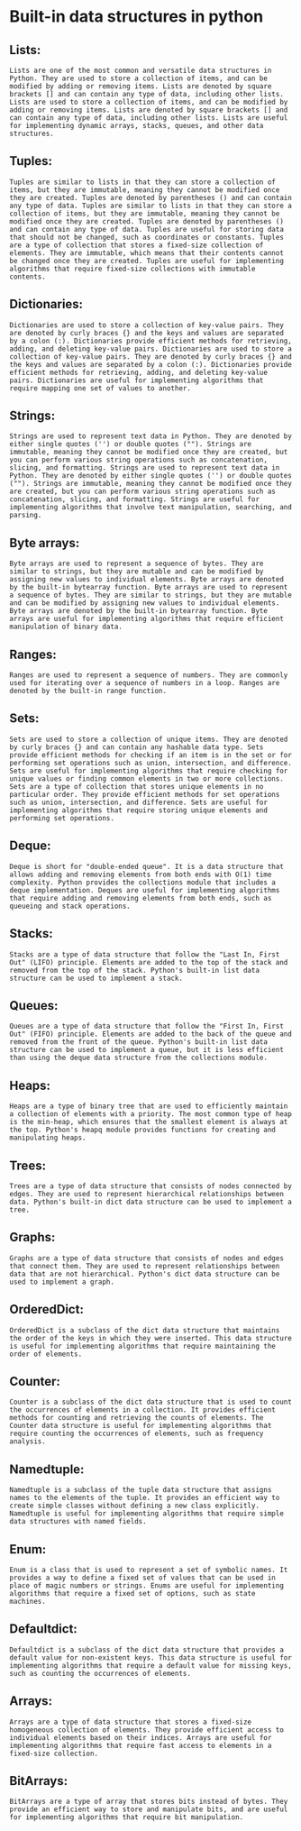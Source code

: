 # Built-in data structures in python


## Lists:
    Lists are one of the most common and versatile data structures in Python. They are used to store a collection of items, and can be modified by adding or removing items. Lists are denoted by square brackets [] and can contain any type of data, including other lists. Lists are used to store a collection of items, and can be modified by adding or removing items. Lists are denoted by square brackets [] and can contain any type of data, including other lists. Lists are useful for implementing dynamic arrays, stacks, queues, and other data structures.


## Tuples:
    Tuples are similar to lists in that they can store a collection of items, but they are immutable, meaning they cannot be modified once they are created. Tuples are denoted by parentheses () and can contain any type of data. Tuples are similar to lists in that they can store a collection of items, but they are immutable, meaning they cannot be modified once they are created. Tuples are denoted by parentheses () and can contain any type of data. Tuples are useful for storing data that should not be changed, such as coordinates or constants. Tuples are a type of collection that stores a fixed-size collection of elements. They are immutable, which means that their contents cannot be changed once they are created. Tuples are useful for implementing algorithms that require fixed-size collections with immutable contents.


## Dictionaries:
    Dictionaries are used to store a collection of key-value pairs. They are denoted by curly braces {} and the keys and values are separated by a colon (:). Dictionaries provide efficient methods for retrieving, adding, and deleting key-value pairs. Dictionaries are used to store a collection of key-value pairs. They are denoted by curly braces {} and the keys and values are separated by a colon (:). Dictionaries provide efficient methods for retrieving, adding, and deleting key-value pairs. Dictionaries are useful for implementing algorithms that require mapping one set of values to another.


## Strings:
    Strings are used to represent text data in Python. They are denoted by either single quotes ('') or double quotes (""). Strings are immutable, meaning they cannot be modified once they are created, but you can perform various string operations such as concatenation, slicing, and formatting. Strings are used to represent text data in Python. They are denoted by either single quotes ('') or double quotes (""). Strings are immutable, meaning they cannot be modified once they are created, but you can perform various string operations such as concatenation, slicing, and formatting. Strings are useful for implementing algorithms that involve text manipulation, searching, and parsing.


## Byte arrays:
    Byte arrays are used to represent a sequence of bytes. They are similar to strings, but they are mutable and can be modified by assigning new values to individual elements. Byte arrays are denoted by the built-in bytearray function. Byte arrays are used to represent a sequence of bytes. They are similar to strings, but they are mutable and can be modified by assigning new values to individual elements. Byte arrays are denoted by the built-in bytearray function. Byte arrays are useful for implementing algorithms that require efficient manipulation of binary data.


## Ranges:
    Ranges are used to represent a sequence of numbers. They are commonly used for iterating over a sequence of numbers in a loop. Ranges are denoted by the built-in range function.


## Sets:
    Sets are used to store a collection of unique items. They are denoted by curly braces {} and can contain any hashable data type. Sets provide efficient methods for checking if an item is in the set or for performing set operations such as union, intersection, and difference. Sets are useful for implementing algorithms that require checking for unique values or finding common elements in two or more collections. Sets are a type of collection that stores unique elements in no particular order. They provide efficient methods for set operations such as union, intersection, and difference. Sets are useful for implementing algorithms that require storing unique elements and performing set operations.


## Deque:
    Deque is short for "double-ended queue". It is a data structure that allows adding and removing elements from both ends with O(1) time complexity. Python provides the collections module that includes a deque implementation. Deques are useful for implementing algorithms that require adding and removing elements from both ends, such as queueing and stack operations.


## Stacks:
    Stacks are a type of data structure that follow the "Last In, First Out" (LIFO) principle. Elements are added to the top of the stack and removed from the top of the stack. Python's built-in list data structure can be used to implement a stack.


## Queues:
    Queues are a type of data structure that follow the "First In, First Out" (FIFO) principle. Elements are added to the back of the queue and removed from the front of the queue. Python's built-in list data structure can be used to implement a queue, but it is less efficient than using the deque data structure from the collections module.


## Heaps:
    Heaps are a type of binary tree that are used to efficiently maintain a collection of elements with a priority. The most common type of heap is the min-heap, which ensures that the smallest element is always at the top. Python's heapq module provides functions for creating and manipulating heaps.


## Trees:
    Trees are a type of data structure that consists of nodes connected by edges. They are used to represent hierarchical relationships between data. Python's built-in dict data structure can be used to implement a tree.


## Graphs:
    Graphs are a type of data structure that consists of nodes and edges that connect them. They are used to represent relationships between data that are not hierarchical. Python's dict data structure can be used to implement a graph.


## OrderedDict:
    OrderedDict is a subclass of the dict data structure that maintains the order of the keys in which they were inserted. This data structure is useful for implementing algorithms that require maintaining the order of elements.


## Counter:
    Counter is a subclass of the dict data structure that is used to count the occurrences of elements in a collection. It provides efficient methods for counting and retrieving the counts of elements. The Counter data structure is useful for implementing algorithms that require counting the occurrences of elements, such as frequency analysis.


## Namedtuple:
    Namedtuple is a subclass of the tuple data structure that assigns names to the elements of the tuple. It provides an efficient way to create simple classes without defining a new class explicitly. Namedtuple is useful for implementing algorithms that require simple data structures with named fields.


## Enum:
    Enum is a class that is used to represent a set of symbolic names. It provides a way to define a fixed set of values that can be used in place of magic numbers or strings. Enums are useful for implementing algorithms that require a fixed set of options, such as state machines.


## Defaultdict:
    Defaultdict is a subclass of the dict data structure that provides a default value for non-existent keys. This data structure is useful for implementing algorithms that require a default value for missing keys, such as counting the occurrences of elements.


## Arrays:
    Arrays are a type of data structure that stores a fixed-size homogeneous collection of elements. They provide efficient access to individual elements based on their indices. Arrays are useful for implementing algorithms that require fast access to elements in a fixed-size collection.


## BitArrays:
    BitArrays are a type of array that stores bits instead of bytes. They provide an efficient way to store and manipulate bits, and are useful for implementing algorithms that require bit manipulation.